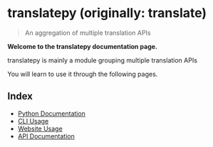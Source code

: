 # translatepy (originally: translate)

> An aggregation of multiple translation APIs

**Welcome to the translatepy documentation page.**

translatepy is mainly a module grouping multiple translation APIs

You will learn to use it through the following pages.

## Index

- [Python Documentation](./Python%20Documentation)
- [CLI Usage](./CLI%20Usage)
- [Website Usage](./Website%20Usage)
- [API Documentation](./API%20Documentation)
